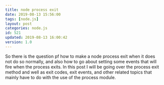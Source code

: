 ```yaml
---
title: node process exit
date: 2019-08-13 15:56:00
tags: [node.js]
layout: post
categories: node.js
id: 521
updated: 2019-08-13 16:00:42
version: 1.0
---
```


So there is the question pf how to make a node process exit when it does not do so normally, and also how to go about setting some events that will fire when the process exits. In this post I will be going over the process exit method and well as exit codes, exit events, and other related topics that mainly have to do with the use of the process module.

<!-- more -->
